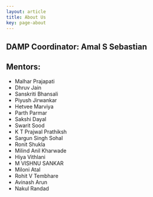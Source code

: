 ```yaml
---
layout: article
title: About Us
key: page-about
---
```

## DAMP Coordinator: Amal S Sebastian
## Mentors:

* Malhar Prajapati
* Dhruv Jain
* Sanskriti Bhansali
* Piyush Jirwankar
* Hetvee Marviya
* Parth Parmar
* Sakshi Dayal
* Swarit Sood
* K T Prajwal Prathiksh
* Sargun Singh Sohal
* Ronit Shukla
* Milind Anil Kharwade
* Hiya  Vithlani
* M VISHNU SANKAR
* Miloni Atal
* Rohit V Tembhare
* Avinash Arun
* Nakul Randad